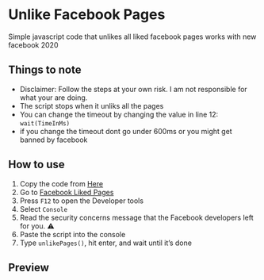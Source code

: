 # Unlike Facebook Pages
Simple javascript code that unlikes all liked facebook pages
works with new facebook 2020 

## Things to note
* Disclaimer: Follow the steps at your own risk. I am not responsible for what your are doing.
* The script stops when it unliks all the pages
* You can change the timeout by changing the value in line 12: ```wait(TimeInMs)```
* if you change the timeout dont go under 600ms or you might get banned by facebook

## How to use
1. Copy the code from [Here](https://github.com/Riadz/UnlikeFacebookPages/blob/main/UnlikeFacebookPages.js)
2. Go to [Facebook Liked Pages](https://www.facebook.com/pages/?category=liked)
3. Press ```F12``` to open the Developer tools
4. Select ```Console```
5. Read the security concerns message that the Facebook developers left for you. :warning:
6. Paste the script into the console
7. Type ```unlikePages()```, hit enter, and wait until it’s done

## Preview
